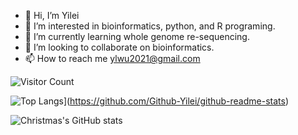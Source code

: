 - 👋 Hi, I’m Yilei
- 👀 I’m interested in bioinformatics, python, and R programing.
- 🌱 I’m currently learning whole genome re-sequencing.
- 💞️ I’m looking to collaborate on bioinformatics.
- 📫 How to reach me ylwu2021@gmail.com

![Visitor Count](https://profile-counter.glitch.me/Github-Yilei/count.svg)

![Top Langs](https://github-readme-stats.vercel.app/api/top-langs/?username=Christmas&layout=compact)](https://github.com/Github-Yilei/github-readme-stats)

![Christmas's GitHub stats](https://github-readme-stats.vercel.app/api?username=Github-Yilei&show_icons=true&theme=tokyonight)
<!---
Github-Yilei/Github-Yilei is a ✨ special ✨ repository because its `README.md` (this file) appears on your GitHub profile.
You can click the Preview link to take a look at your changes.
--->
